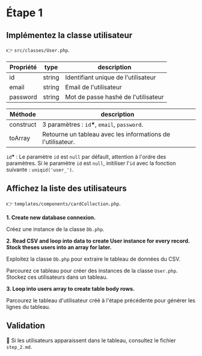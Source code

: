 # Étape 1

## Implémentez la classe utilisateur

👉 `src/classes/User.php`.

| Propriété | type   | description                         |
| --------- | ------ | ----------------------------------- |
| id        | string | Identifiant unique de l'utilisateur |
| email     | string | Email de l'utilisateur              |
| password  | string | Mot de passe hashé de l'utilisateur |

| Méthode   | description                                                 |
| --------- | ----------------------------------------------------------- |
| construct | 3 paramètres : `id`**\***, `email`, `password`.             |
| toArray   | Retourne un tableau avec les informations de l'utilisateur. |

`id`**\*** : Le paramètre `id` est `null` par défault, attention à l'ordre des paramètres. Si le paramètre `id` est `null`, initiliser l'`id` avec la fonction suivante : `uniqid('user_')`.

## Affichez la liste des utilisateurs

👉 `templates/components/cardCollection.php`.

**1. Create new database connexion.**

Créez une instance de la classe `Db.php`.

**2. Read CSV and loop into data to create User instance for every record. Stock theses users into an array for later.**

Exploitez la classe `Db.php` pour extraire le tableau de données du CSV.

Parcourez ce tableau pour créer des instances de la classe `User.php`. Stockez ces utilisateurs dans un tableau.

**3. Loop into users array to create table body rows.**

Parcourez le tableau d'utilisateur créé à l'étape précédente pour générer les lignes du tableau.

## Validation

🏁 Si les utilisateurs apparaissent dans le tableau, consultez le fichier `step_2.md`.
